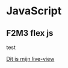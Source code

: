 # JavaScript
## F2M3 flex js

test

<a href="http://sjo.hosts1.ma-cloud.nl/f2m3/f2m3flexjs/" target="_blank">Dit is mijn live-view</a>
